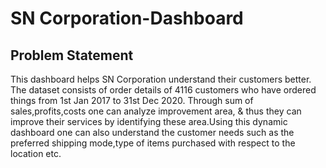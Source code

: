 
# SN Corporation-Dashboard



## Problem Statement

This dashboard helps SN Corporation understand their customers better. The dataset consists of order details of 4116 customers who have ordered things from 1st Jan 2017 to 31st Dec 2020. Through sum of sales,profits,costs one can analyze improvement area, & thus they can improve their services by identifying these area.Using this dynamic dashboard one can also understand the customer needs such as the preferred shipping mode,type of items purchased with respect to the location etc.
